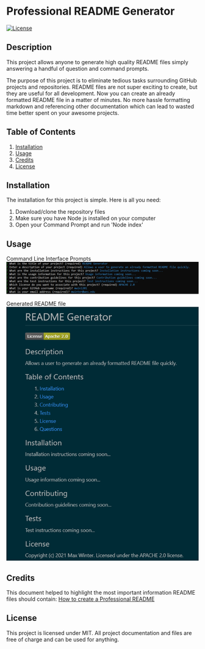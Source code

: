# Professional README Generator
[![License](https://img.shields.io/badge/License-MIT-yellow.svg)](https://opensource.org/licenses/MIT)

## Description
This project allows anyone to generate high quality README files simply answering a handful of question and command prompts.

The purpose of this project is to eliminate tedious tasks surrounding GitHub projects and repositories. README files are not super exciting to create, but they are useful for all development. Now you can create an already formatted README file in a matter of minutes. No more hassle formatting markdown and referencing other documentation which can lead to wasted time better spent on your awesome projects.

## Table of Contents
1. [Installation](#installation)
2. [Usage](#usage)
3. [Credits](#credits)
4. [License](#license)

## Installation
The installation for this project is simple. Here is all you need:
1. Download/clone the repository files
2. Make sure you have Node js installed on your computer
3. Open your Command Prompt and run 'Node index'

## Usage
Command Line Interface Prompts ![Command Line Interface Prompts](./assets/images/Command-Line-Prompts.png)

Generated README file ![Generated README File](./assets/images/Generated-README.png)


## Credits
This document helped to highlight the most important information README files should contain: [How to create a Professional README](./readme-guide.md)

## License
This project is licensed under MIT. All project documentation and files are free of charge and can be used for anything.
